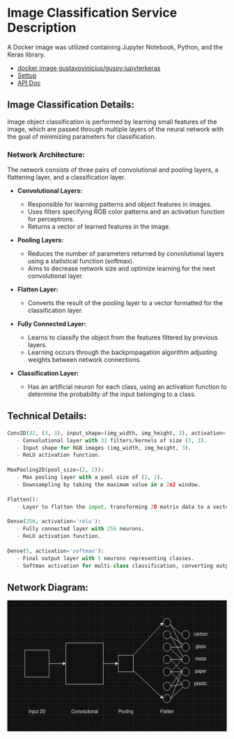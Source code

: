 # Image Classification Service Description

A Docker image was utilized containing Jupyter Notebook, Python, and the Keras library.
- [docker image gustavovinicius/guspy:jupyterkeras](https://hub.docker.com/layers/gustavovinicius/guspy/jupyterkeras/images/sha256-10e14a48926d47a762b735bd2f6f60f83bdb9559764885a21e7b2086abfd9a5b?context=repo)
- [Settup](./Settup.md)
- [API Doc](./API.md)

## Image Classification Details:

Image object classification is performed by learning small features of the image, which are passed through multiple layers of the neural network with the goal of minimizing parameters for classification.

### Network Architecture:

The network consists of three pairs of convolutional and pooling layers, a flattening layer, and a classification layer.

- **Convolutional Layers:**
  - Responsible for learning patterns and object features in images.
  - Uses filters specifying RGB color patterns and an activation function for perceptrons.
  - Returns a vector of learned features in the image.

- **Pooling Layers:**
  - Reduces the number of parameters returned by convolutional layers using a statistical function (softmax).
  - Aims to decrease network size and optimize learning for the next convolutional layer.

- **Flatten Layer:**
  - Converts the result of the pooling layer to a vector formatted for the classification layer.

- **Fully Connected Layer:**
  - Learns to classify the object from the features filtered by previous layers.
  - Learning occurs through the backpropagation algorithm adjusting weights between network connections.

- **Classification Layer:**
  - Has an artificial neuron for each class, using an activation function to determine the probability of the input belonging to a class.

## Technical Details:

```python
Conv2D(32, (3, 3), input_shape=(img_width, img_height, 3), activation='relu'):
   - Convolutional layer with 32 filters/kernels of size (3, 3).
   - Input shape for RGB images (img_width, img_height, 3).
   - ReLU activation function.

MaxPooling2D(pool_size=(2, 2)):
   - Max pooling layer with a pool size of (2, 2).
   - Downsampling by taking the maximum value in a 2x2 window.

Flatten():
   - Layer to flatten the input, transforming 2D matrix data to a vector.

Dense(256, activation='relu'):
   - Fully connected layer with 256 neurons.
   - ReLU activation function.

Dense(5, activation='softmax'):
   - Final output layer with 5 neurons representing classes.
   - Softmax activation for multi-class classification, converting output to a probability distribution.
```

## Network Diagram:
<img src="./images/NetworkDiagram.png" width="550" height="300" />

